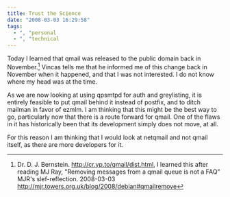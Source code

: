 ```yaml
---
title: Trust the Science
date: "2008-03-03 16:29:58"
tags:
  - ", "personal
  - ", "technical
---
```

Today I learned that qmail was released to the public domain back in November.[^200803031]  Vincas tells me that he informed me of this change back in November when it happened, and that I was not interested.  I do not know where my head was at the time.

As we are now looking at using qpsmtpd for auth and greylisting, it is entirely feasible to put qmail behind it instead of postfix, and to ditch mailman in favor of ezmlm.  I am thinking that this might be the best way to go, particularly now that there is a route forward for qmail.  One of the flaws in it has historically been that its development simply does not move, at all. 

For this reason I am thinking that I would look at netqmail and not qmail itself, as there are more developers for it.  


[^200803031]: Dr. D. J. Bernstein.  <http://cr.yp.to/qmail/dist.html>, I learned this after reading MJ Ray, "Removing messages from a qmail queue is not a FAQ" MJR's slef-reflection. 2008-03-03 <http://mjr.towers.org.uk/blog/2008/debian#qmailremove>


